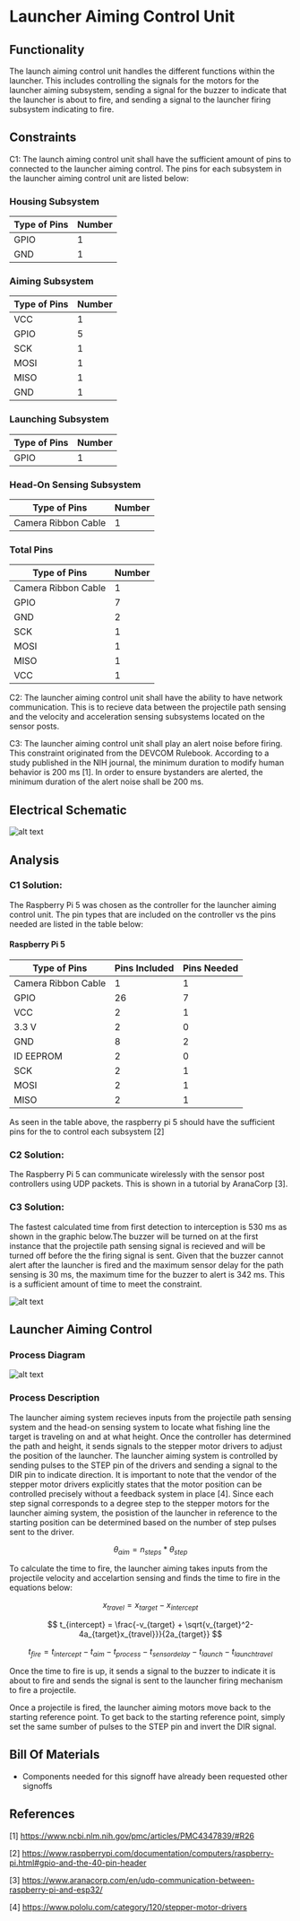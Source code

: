 # Launcher Aiming Control Unit
## Functionality
The launch aiming control unit handles the different functions within the launcher. This includes controlling the signals for the motors for the launcher aiming subsystem, sending a signal for the buzzer to indicate that the launcher is about to fire, and sending a signal to the launcher firing subsystem indicating to fire.
## Constraints
C1: The launch aiming control unit shall have the sufficient amount of pins to connected to the launcher aiming control. The pins for each subsystem in the launcher aiming control unit are listed below:
### Housing Subsystem
| Type of Pins | Number |
|--------------|--------|
| GPIO | 1 |
| GND | 1 |

### Aiming Subsystem
| Type of Pins | Number |
|--------------|--------|
| VCC | 1 |
| GPIO | 5 |
| SCK | 1 |
| MOSI | 1 |
| MISO | 1 |
| GND | 1 |
### Launching Subsystem
| Type of Pins | Number |
|--------------|--------|
| GPIO | 1 |
### Head-On Sensing Subsystem
| Type of Pins | Number |
|--------------|--------|
| Camera Ribbon Cable | 1 |
### Total Pins
| Type of Pins | Number |
|--------------|--------|
| Camera Ribbon Cable | 1 |
| GPIO | 7 |
| GND | 2 |
| SCK | 1 |
| MOSI | 1 | 
| MISO | 1 |
| VCC | 1 |

C2: The launcher aiming control unit shall have the ability to have network communication. This is to recieve data between the projectile path sensing and the velocity and acceleration sensing subsystems located on the sensor posts.

C3: The launcher aiming control unit shall play an alert noise before firing. This constraint originated from the DEVCOM Rulebook. According to a study published in the NIH journal, the minimum duration to modify human behavior is 200 ms [1]. In order to ensure bystanders are alerted, the minimum duration of the alert noise shall be 200 ms.



## Electrical Schematic
![alt text](image-5.png)

## Analysis
### C1 Solution:
The Raspberry Pi 5 was chosen as the controller for the launcher aiming control unit. The pin types that are included on the controller vs the pins needed are listed in the table below:
#### Raspberry Pi 5
| Type of Pins | Pins Included | Pins Needed|
|--------------|--------|--------------|
| Camera Ribbon Cable | 1 | 1 |
| GPIO | 26| 7 |
| VCC | 2 | 1 |
| 3.3 V | 2 | 0 |
| GND | 8| 2 |
| ID EEPROM |2| 0 |
| SCK | 2| 1 |
| MOSI| 2| 1 |
| MISO| 2| 1 |

As seen in the table above, the raspberry pi 5 should have the sufficient pins for the to control each subsystem [2]

### C2 Solution:

The Raspberry Pi 5 can communicate wirelessly with the sensor post controllers using UDP packets. This is shown in a tutorial by AranaCorp [3]. 

### C3 Solution:

The fastest calculated time from first detection to interception is 530 ms as shown in the graphic below.The buzzer will be turned on at the first instance that the projectile path sensing signal is recieved and will be turned off before the the firing signal is sent. Given that the buzzer cannot alert after the launcher is fired and the maximum sensor delay for the path sensing is 30 ms, the maximum time for the buzzer to alert is 342 ms. This is a sufficient amount of time to meet the constraint.

![alt text](https://github.com/JTJones73/Capstone2024-Team2/blob/main/Documentation/Images/Timing_Chart.png)

  
## Launcher Aiming Control 
### Process Diagram
![alt text](<Launcher Aiming Control Block Diagram.png>)
### Process Description
The launcher aiming system recieves inputs from the projectile path sensing system and the head-on sensing system to locate what fishing line the target is traveling on and at what height. Once the controller has determined the path and height, it sends signals to the stepper motor drivers to adjust the position of the launcher. The launcher aiming system is controlled by sending pulses to the STEP pin of the drivers and sending a signal to the DIR pin to indicate direction. It is important to note that the vendor of the stepper motor drivers explicitly states that the motor position can be controlled precisely without a feedback system in place [4]. Since each step signal corresponds to a degree step to the stepper motors for the launcher aiming system, the posistion of the launcher in reference to  the starting position can be determined based on the number of step pulses sent to the driver.

$$ \theta_{aim} = n_{steps}*\theta_{step} $$

To calculate the time to fire, the launcher aiming takes inputs from the projectile velocity and accelartion sensing and finds the time to fire in the equations below:

$$ x_{travel} = x_{target} - x_{intercept} $$

$$ t_{intercept} = \frac{-v_{target} + \sqrt{v_{target}^2-4a_{target}x_{travel}}}{2a_{target}} $$

$$ t_{fire} = t_{intercept } - t_{aim} - t_{process} - t_{sensordelay}-t_{launch}-t_{launchtravel} $$

Once the time to fire is up, it sends a signal to the buzzer to indicate it is about to fire and sends the signal is sent to the launcher firing mechanism to fire a projectile.

Once a projectile is fired, the launcher aiming motors move back to the starting reference point. To get back to the starting reference point, simply set the same sumber of pulses to the STEP pin and invert the DIR signal. 
## Bill Of Materials
* Components needed for this signoff have already been requested other signoffs
## References
[1] https://www.ncbi.nlm.nih.gov/pmc/articles/PMC4347839/#R26

[2] https://www.raspberrypi.com/documentation/computers/raspberry-pi.html#gpio-and-the-40-pin-header

[3] https://www.aranacorp.com/en/udp-communication-between-raspberry-pi-and-esp32/

[4] https://www.pololu.com/category/120/stepper-motor-drivers 
